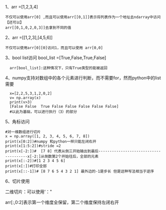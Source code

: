 1、arr =[1,2,3,4]

    不仅可以使用arr[0] ,而且可以使用arr[[0,1]]表示将列表作为一个地址去ndarray中访问
    【还可以】
    arr[[0,1,0,2,0,3]]去拿到不同的值
    
2、arr =[[1,2,3],[4,5,6]]

    不仅可以使用arr[0][0]访问1，而且可以使用 arr[0,0] 
    
3、bool list访问 bool_list =[True,False,True,False]

      arr[bool_list]:这种情况下，只有True类型的能被返回
      
4、numpy支持对数组中的各个元素进行判断，而不需要for，然而python中的list需要
      
      x=[2,2,5,3,1,2,0,2]
      v= np.array(x)
      print(v>3)
      [False False  True False False False False False]
      #以此为基础，可以进行执行（3）的部分
      
5、角标访问
    
    #对一维数组进行切片
    x = np.array([1, 2, 3, 4, 5, 6, 7, 8])
    print(x[0:2])#numpy 和python一样只能左闭右开
    print(x[1:5:2])#stride =2
    print(x[-2:])#  [7 8] 代表从倒三开始输出到最后--------------------------------------x[-2:]从倒数第2个开始往后，全部的元素
    print(x[:-2])#[1 2 3 4 5 6]
    print(x[:])#打印全部
    print(x[::-1])# [8 7 6 5 4 3 2 1] 最外边的-1是步长 但是这种写法相当于逆序


6、切片使用
  
  二维切片：可以使用‘："
  
  arr[:,0:2]表示第一个维度全保留，第二个维度保持左闭右开
  

